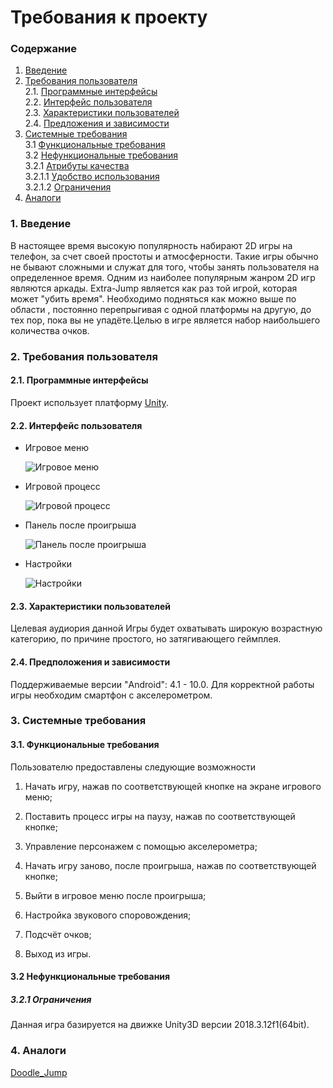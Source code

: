 # Требования к проекту
### Содержание
1. [Введение](#1)
2. [Требования пользователя](#2) <br>
  2.1. [Программные интерфейсы](#2.1) <br>
  2.2. [Интерфейс пользователя](#2.2) <br>
  2.3. [Характеристики пользователей](#2.3) <br>
  2.4. [Предложения и зависимости](#2.4) <br>
3. [Системные требования](#3) <br>
  3.1 [Функциональные требования](#3.1) <br>
  3.2 [Нефункциональные требования](#3.2) <br>
    3.2.1 [Атрибуты качества](#3.2.1) <br>
      3.2.1.1 [Удобство использования](#3.2.1.1) <br>
      3.2.1.2 [Ограничения](#3.2.1.2) <br>
 4. [Аналоги](#4) <br>
 
### 1. Введение <a name="1"></a>
В настоящее время высокую популярность набирают 2D игры на телефон, за счет своей простоты и атмосферности. Такие игры обычно не бывают сложными и служат для того, чтобы занять пользователя на определенное время. Одним из наиболее популярным жанром 2D игр являются аркады.
Extra-Jump является как раз той игрой, которая может "убить время". Необходимо подняться как можно выше по области , постоянно перепрыгивая с одной платформы на другую, до тех пор, пока вы не упадёте.Целью в игре является набор наибольшего количества очков.

### 2. Требования пользователя <a name="2"></a>
#### 2.1. Программные интерфейсы <a name="2.1"></a>
Проект использует платформу [Unity](https://unity.com/).
#### 2.2. Интерфейс пользователя <a name="2.2"></a>
- Игровое меню 

  ![Игровое меню](https://github.com/fantomazio/project-doodyjump/blob/main/Мокапы/Игровое%20меню.png)
  
- Игровой процесс

  ![Игровой процесс](https://github.com/fantomazio/project-doodyjump/blob/main/Мокапы/Игровой%20процесс.png)
  
- Панель после проигрыша
  
  ![Панель после проигрыша](https://github.com/fantomazio/project-doodyjump/blob/main/Мокапы/Панель%20при%20поражении.png)
  
- Настройки

  ![Настройки](https://github.com/fantomazio/project-doodyjump/blob/main/Мокапы/Настройки.png)
  
#### 2.3. Характеристики пользователей <a name="2.3"></a>
  Целевая аудиория данной Игры будет охватывать широкую возрастную категорию, по причине простого, но затягивающего геймплея.
  
#### 2.4. Предположения и зависимости <a name="2.4"></a>
  Поддерживаемые версии "Android": 4.1 - 10.0. Для корректной работы игры необходим смартфон с акселерометром.
  
### 3. Системные требования <a name="3"></a>
#### 3.1. Функциональные требования <a name="3.1"></a>

Пользователю предоставлены следующие возможности

  1. Начать игру, нажав по соответствующей кнопке на экране игрового меню;
  
  2. Поставить процесс игры на паузу, нажав по соответствующей кнопке;
  
  3. Управление персонажем с помощью акселерометра;
  
  4. Начать игру заново, после проигрыша, нажав по соответствующей кнопке;
  
  5. Выйти в игровое меню после проигрыша;
  
  6. Настройка звукового споровождения; 
  
  7. Подсчёт очков;
  
  8. Выход из игры.
 

#### 3.2 Нефункциональные требования <a name="3.2"></a>

 ##### 3.2.1 Ограничения <a name="3.2.1.2"></a>
 Данная игра базируется на движке Unity3D версии 2018.3.12f1(64bit).
 <a name="security_requirements"/>
 
### 4. Аналоги <a name="4"></a>
 [Doodle_Jump](https://ru.wikipedia.org/wiki/Doodle_Jump) 
